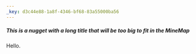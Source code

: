 ```yaml
---
_key: d3c44e88-1a8f-4346-bf68-83a55000ba56
---
```


##### This is a nugget with a long title that will be too big to fit in the MineMap

Hello.
